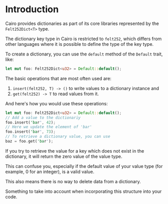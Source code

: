 # Introduction

Cairo provides dictionaries as part of its core libraries represented by the `Felt252Dict<T>` type.

The dictionary key type in Cairo is restricted to `felt252`, which differs from other languages where it is possible to define the type of the key type. 

To create a dictionary, you can use the `default` method of the `Default` trait, like:

```rust
let mut foo: Felt252Dict<u32> = Default::default();
```

The basic operations that are most often used are:

1. `insert(felt252, T) -> ()` to write values to a dictionary instance and
2. `get(felt252) -> T` to read values from it.

And here's how you would use these operations:

```rust
let mut foo: Felt252Dict<u32> = Default::default();
// Add a value to the dictionariy
foo.insert('bar', 42);
// Here we update the element of 'bar'
foo.insert('bar', 73);
// To retrieve a dictionary value, you can use
baz = foo.get('bar');
```

If you try to retrieve the value for a key which does not exist in the dictionary, it will return the zero value of the value type.

This can confuse you, especially if the default value of your value type (for example, 0 for an integer), is a valid value.

This also means there is no way to delete data from a dictionary.

Something to take into account when incorporating this structure into your code.
